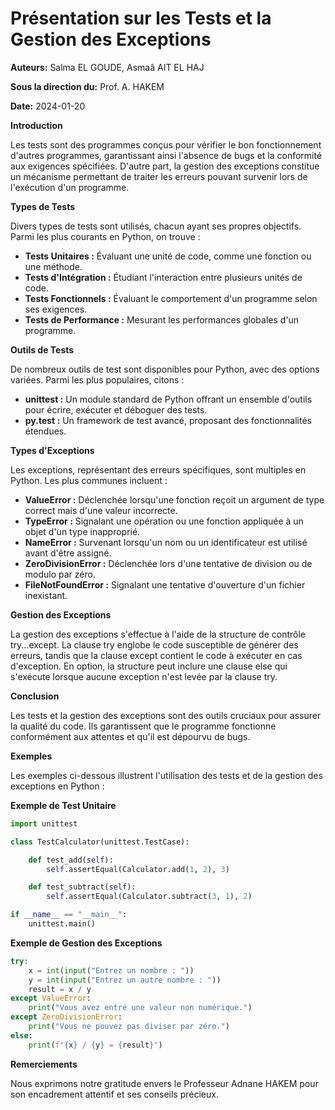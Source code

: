 # Présentation sur les Tests et la Gestion des Exceptions

**Auteurs:** Salma EL GOUDE, Asmaâ AIT EL HAJ

**Sous la direction du:** Prof. A. HAKEM

**Date:** 2024-01-20

**Introduction**

Les tests sont des programmes conçus pour vérifier le bon fonctionnement d'autres programmes, garantissant ainsi l'absence de bugs et la conformité aux exigences spécifiées. D'autre part, la gestion des exceptions constitue un mécanisme permettant de traiter les erreurs pouvant survenir lors de l'exécution d'un programme.

**Types de Tests**

Divers types de tests sont utilisés, chacun ayant ses propres objectifs. Parmi les plus courants en Python, on trouve :

* **Tests Unitaires :** Évaluant une unité de code, comme une fonction ou une méthode.
* **Tests d'Intégration :** Étudiant l'interaction entre plusieurs unités de code.
* **Tests Fonctionnels :** Évaluant le comportement d'un programme selon ses exigences.
* **Tests de Performance :** Mesurant les performances globales d'un programme.

**Outils de Tests**

De nombreux outils de test sont disponibles pour Python, avec des options variées. Parmi les plus populaires, citons :

* **unittest :** Un module standard de Python offrant un ensemble d'outils pour écrire, exécuter et déboguer des tests.
* **py.test :** Un framework de test avancé, proposant des fonctionnalités étendues.

**Types d'Exceptions**

Les exceptions, représentant des erreurs spécifiques, sont multiples en Python. Les plus communes incluent :

* **ValueError :** Déclenchée lorsqu'une fonction reçoit un argument de type correct mais d'une valeur incorrecte.
* **TypeError :** Signalant une opération ou une fonction appliquée à un objet d'un type inapproprié.
* **NameError :** Survenant lorsqu'un nom ou un identificateur est utilisé avant d'être assigné.
* **ZeroDivisionError :** Déclenchée lors d'une tentative de division ou de modulo par zéro.
* **FileNotFoundError :** Signalant une tentative d'ouverture d'un fichier inexistant.

**Gestion des Exceptions**

La gestion des exceptions s'effectue à l'aide de la structure de contrôle try...except. La clause try englobe le code susceptible de générer des erreurs, tandis que la clause except contient le code à exécuter en cas d'exception. En option, la structure peut inclure une clause else qui s'exécute lorsque aucune exception n'est levée par la clause try.

**Conclusion**

Les tests et la gestion des exceptions sont des outils cruciaux pour assurer la qualité du code. Ils garantissent que le programme fonctionne conformément aux attentes et qu'il est dépourvu de bugs.

**Exemples**

Les exemples ci-dessous illustrent l'utilisation des tests et de la gestion des exceptions en Python :

**Exemple de Test Unitaire**

```python
import unittest

class TestCalculator(unittest.TestCase):

    def test_add(self):
        self.assertEqual(Calculator.add(1, 2), 3)

    def test_subtract(self):
        self.assertEqual(Calculator.subtract(3, 1), 2)

if __name__ == "__main__":
    unittest.main()
```

**Exemple de Gestion des Exceptions**

```python
try:
    x = int(input("Entrez un nombre : "))
    y = int(input("Entrez un autre nombre : "))
    result = x / y
except ValueError:
    print("Vous avez entré une valeur non numérique.")
except ZeroDivisionError:
    print("Vous ne pouvez pas diviser par zéro.")
else:
    print(f"{x} / {y} = {result}")
```

**Remerciements**

Nous exprimons notre gratitude envers le Professeur Adnane HAKEM pour son encadrement attentif et ses conseils précieux.